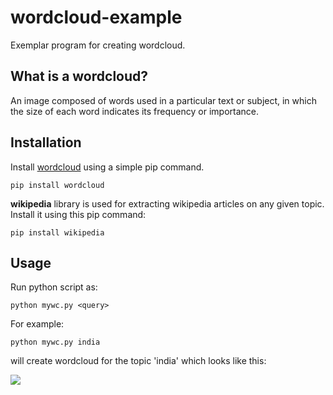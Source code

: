 # wordcloud-example
Exemplar program for creating wordcloud.

## What is a wordcloud?

An image composed of words used in a particular text or subject, in which the size of each word indicates its frequency or importance.

## Installation

Install [wordcloud](https://github.com/amueller/word_cloud) using a simple pip command.

```
pip install wordcloud
```

**wikipedia** library is used for extracting wikipedia articles on any given topic. Install it using this pip command:
```
pip install wikipedia
```
## Usage

Run python script as:

```
python mywc.py <query>
```

For example:

```
python mywc.py india
```

will create wordcloud for the topic 'india' which looks like this:

![](https://raw.githubusercontent.com/nikhilkumarsingh/wordcloud-example/master/wc.png)

